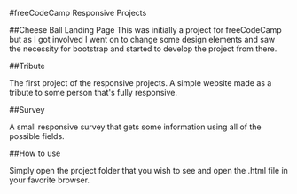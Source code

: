 #freeCodeCamp Responsive Projects 

##Cheese Ball Landing Page 
This was initially a project for freeCodeCamp but as I got involved I went on to change some design elements and saw the necessity for bootstrap and started to develop the project from there.

##Tribute 

The first project of the responsive projects. A simple website made as a tribute to some person that's fully responsive.

##Survey 

A small responsive survey that gets some information using all of the possible fields.

##How to use

Simply open the project folder that you wish to see and open the .html file in your favorite browser.
